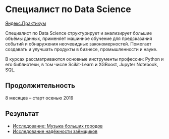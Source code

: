 # Специалист по Data Science

[Яндекс.Практикум](https://praktikum.yandex.ru/data-scientist/)

Специалист по Data Science структурирует и анализирует большие объёмы данных,
применяет машинное обучение для предсказания событий и обнаружения неочевидных закономерностей.
Помогает создавать и улучшать продукты в бизнесе, промышленности и науке.

В курсах рассматриваются основные инструменты профессии: Python и его библиотеки, в том числе
Scikit-Learn и XGBoost, Jupyter Notebook, SQL.

## Продолжительность

8 месяцев – старт осенью 2019

## Результат

* [Исследование: Музыка больших городов](course1/)
* [Исследование надёжности заёмщиков](course2/)
